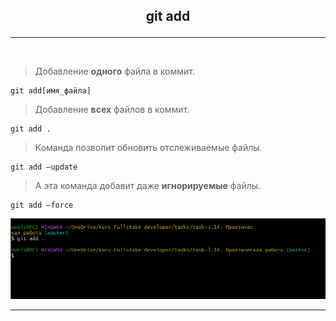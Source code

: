 ## <p style='text-align:center'>git add</p>
---
<br>

>Добавление **одного** файла в коммит.
```bash=
git add[имя_файла]
```

>Добавление **всех** файлов в коммит.

```bash=
git add .
```
>Команда позволит обновить отслеживаемые файлы.
```bash=
git add —update
```
 >А эта команда добавит даже **игнорируемые** файлы.
```bash=
git add —force 
```

![git add](git.add.PNG)


---